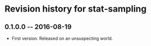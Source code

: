 # Revision history for stat-sampling

## 0.1.0.0  -- 2016-08-19

* First version. Released on an unsuspecting world.
